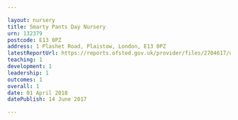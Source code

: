 ```yaml
---

layout: nursery
title: Smarty Pants Day Nursery
urn: 132379
postcode: E13 0PZ
address: 1 Plashet Road, Plaistow, London, E13 0PZ
latestReportUrl: https://reports.ofsted.gov.uk/provider/files/2704617/urn/132379.pdf
teaching: 1
development: 1
leadership: 1
outcomes: 1
overall: 1
date: 01 April 2018 
datePublish: 14 June 2017

---
```

